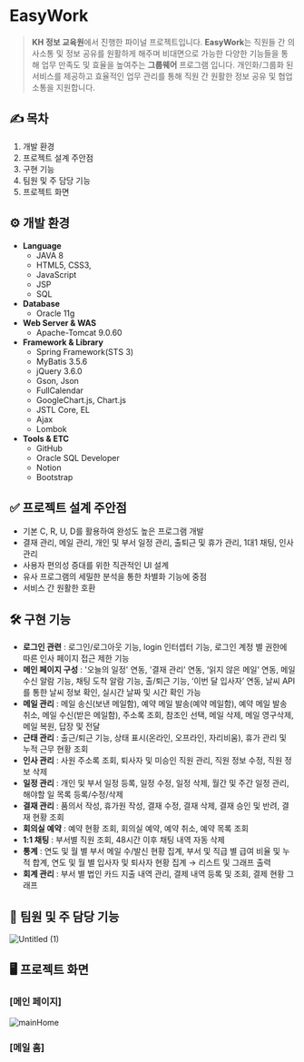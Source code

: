 # EasyWork

> **KH 정보 교육원**에서 진행한 파이널 프로젝트입니다. 
**EasyWork**는 직원들 간 의사소통 및 정보 공유를 원활하게 해주며 비대면으로 가능한 다양한 기능들을 통해 업무 만족도 및 효율을 높여주는 **그룹웨어** 프로그램 입니다. 
개인화/그룹화 된 서비스를 제공하고 효율적인 업무 관리를 통해 직원 간 원활한 정보 공유 및 협업 소통을 지원합니다.
> 

## ✍️ **목차**

1. 개발 환경
2. 프로젝트 설계 주안점
3. 구현 기능
4. 팀원 및 주 담당 기능
5. 프로젝트 화면

## ⚙️ **개발 환경**

- **Language**
    - JAVA 8
    - HTML5, CSS3,
    - JavaScript
    - JSP
    - SQL
- **Database**
    - Oracle 11g
- **Web Server & WAS**
    - Apache-Tomcat 9.0.60
- **Framework & Library**
    - Spring Framework(STS 3)
    - MyBatis 3.5.6
    - jQuery 3.6.0
    - Gson, Json
    - FullCalendar
    - GoogleChart.js, Chart.js
    - JSTL Core, EL
    - Ajax
    - Lombok
- **Tools & ETC**
    - GitHub
    - Oracle SQL Developer
    - Notion
    - Bootstrap

## ✅ **프로젝트 설계 주안점**

- 기본 C, R, U, D를 활용하여 완성도 높은 프로그램 개발
- 결재 관리, 메일 관리, 개인 및 부서 일정 관리, 출퇴근 및 휴가 관리, 1대1 채팅, 인사 관리
- 사용자 편의성 증대를 위한 직관적인 UI 설계
- 유사 프로그램의 세밀한 분석을 통한 차별화 기능에 중점
- 서비스 간 원활한 호환

## 🛠️ **구현 기능**

- **로그인 관련** : 로그인/로그아웃 기능, login 인터셉터 기능, 로그인 계정 별 권한에 따른 인사 페이지 접근 제한 기능
- **메인 페이지 구성** : '오늘의 일정' 연동, '결재 관리’ 연동, ‘읽지 않은 메일’ 연동, 메일 수신 알람 기능, 채팅 도착 알람 기능, 출/퇴근 기능, ‘이번 달 입사자’ 연동, 날씨 API를 통한 날씨 정보 확인, 실시간 날짜 및 시간 확인 가능
- **메일 관리** : 메일 송신(보낸 메일함), 예약 메일 발송(예약 메일함), 예약 메일 발송 취소, 메일 수신(받은 메일함), 주소록 조회, 참조인 선택, 메일 삭제, 메일 영구삭제, 메일 복원, 답장 및 전달
- **근태 관리** : 출근/퇴근 기능, 상태 표시(온라인, 오프라인, 자리비움), 휴가 관리 및 누적 근무 현황 조회
- **인사 관리** : 사원 주소록 조회, 퇴사자 및 미승인 직원 관리, 직원 정보 수정, 직원 정보 삭제
- **일정 관리** : 개인 및 부서 일정 등록, 일정 수정, 일정 삭제, 월간 및 주간 일정 관리, 해야할 일 목록 등록/수정/삭제
- **결재 관리** : 품의서 작성, 휴가원 작성, 결재 수정, 결재 삭제, 결재 승인 및 반려, 결재 현황 조회
- **회의실 예약** : 예약 현황 조회, 회의실 예약, 예약 취소, 예약 목록 조회
- **1:1 채팅** : 부서별 직원 조회, 48시간 이후 채팅 내역 자동 삭제
- **통계** : 연도 및 월 별 부서 메일 수/발신 현황 집계, 부서 및 직급 별 급여 비율 및 누적 합계, 연도 및 월 별 입사자 및 퇴사자 현황 집계 → 리스트 및 그래프 출력
- **회계 관리** : 부서 별 법인 카드 지출 내역 관리, 결제 내역 등록 및 조회, 결제 현황 그래프

## 👥 **팀원 및 주 담당 기능**

![Untitled (1)](https://user-images.githubusercontent.com/81502408/178287588-43a47912-4a19-43c0-b122-0c7c8532213d.png)

## 🖥️ **프로젝트 화면**

### [메인 페이지]
![mainHome](https://user-images.githubusercontent.com/81502408/178286818-afa0aadc-4ec5-4097-bc0f-d24c34e6867e.png)
### [메일 홈]
